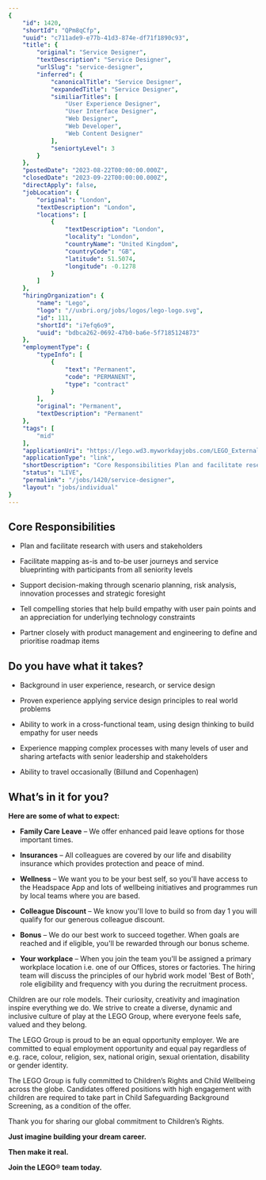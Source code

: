 ```yaml
---
{
	"id": 1420,
	"shortId": "QPm8qCfp",
	"uuid": "c711ade9-e77b-41d3-874e-df71f1890c93",
	"title": {
		"original": "Service Designer",
		"textDescription": "Service Designer",
		"urlSlug": "service-designer",
		"inferred": {
			"canonicalTitle": "Service Designer",
			"expandedTitle": "Service Designer",
			"similiarTitles": [
				"User Experience Designer",
				"User Interface Designer",
				"Web Designer",
				"Web Developer",
				"Web Content Designer"
			],
			"seniortyLevel": 3
		}
	},
	"postedDate": "2023-08-22T00:00:00.000Z",
	"closedDate": "2023-09-22T00:00:00.000Z",
	"directApply": false,
	"jobLocation": {
		"original": "London",
		"textDescription": "London",
		"locations": [
			{
				"textDescription": "London",
				"locality": "London",
				"countryName": "United Kingdom",
				"countryCode": "GB",
				"latitude": 51.5074,
				"longitude": -0.1278
			}
		]
	},
	"hiringOrganization": {
		"name": "Lego",
		"logo": "//uxbri.org/jobs/logos/lego-logo.svg",
		"id": 111,
		"shortId": "i7efq6o9",
		"uuid": "bdbca262-0692-47b0-ba6e-5f7185124873"
	},
	"employmentType": {
		"typeInfo": [
			{
				"text": "Permanent",
				"code": "PERMANENT",
				"type": "contract"
			}
		],
		"original": "Permanent",
		"textDescription": "Permanent"
	},
	"tags": [
		"mid"
	],
	"applicationUri": "https://lego.wd3.myworkdayjobs.com/LEGO_External/login?redirect=%2FLEGO_External%2Fjob%2FLondon%2FService-Designer_0000008198%2Fapply",
	"applicationType": "link",
	"shortDescription": "Core Responsibilities Plan and facilitate research with users and stakeholders Facilitate mapping as-is- and to-be- user journeys and service blueprinting with participants from all seniority levels",
	"status": "LIVE",
	"permalink": "/jobs/1420/service-designer",
	"layout": "jobs/individual"
}
---
```

<h2>Core Responsibilities</h2><ul><li><p>Plan and facilitate research with users and stakeholders</p></li><li><p>Facilitate mapping as-is and to-be user journeys and service blueprinting with participants from all seniority levels</p></li><li><p>Support decision-making through scenario planning, risk analysis, innovation processes and strategic foresight</p></li><li><p>Tell compelling stories that help build empathy with user pain points and an appreciation for underlying technology constraints</p></li><li><p>Partner closely with product management and engineering to define and prioritise roadmap items</p></li></ul><h2>Do you have what it takes?</h2><ul><li><p>Background in user experience, research, or service design</p></li><li><p>Proven experience applying service design principles to real world problems</p></li><li><p>Ability to work in a cross-functional team, using design thinking to build empathy for user needs</p></li><li><p>Experience mapping complex processes with many levels of user and sharing artefacts with senior leadership and stakeholders</p></li><li><p>Ability to travel occasionally (Billund and Copenhagen)</p></li></ul><h2>What’s in it for you?</h2><p><strong>Here are some of what to expect:</strong></p><ul><li><p><strong>Family Care Leave</strong> – We offer enhanced paid leave options for those important times.</p></li><li><p><strong>Insurances</strong> – All colleagues are covered by our life and disability insurance which provides protection and peace of mind.</p></li><li><p><strong>Wellness</strong> – We want you to be your best self, so you'll have access to the Headspace App and lots of wellbeing initiatives and programmes run by local teams where you are based.</p></li><li><p><strong>Colleague Discount</strong> – We know you'll love to build so from day 1 you will qualify for our generous colleague discount.</p></li><li><p><strong>Bonus</strong> – We do our best work to succeed together. When goals are reached and if eligible, you'll be rewarded through our bonus scheme.</p></li><li><p><strong>Your workplace</strong> – When you join the team you'll be assigned a primary workplace location i.e. one of our Offices, stores or factories. The hiring team will discuss the principles of our hybrid work model 'Best of Both', role eligibility and frequency with you during the recruitment process.</p></li></ul><p>Children are our role models. Their curiosity, creativity and imagination inspire everything we do. We strive to create a diverse, dynamic and inclusive culture of play at the LEGO Group, where everyone feels safe, valued and they belong.</p><p>The LEGO Group is proud to be an equal opportunity employer. We are committed to equal employment opportunity and equal pay regardless of e.g. race, colour, religion, sex, national origin, sexual orientation, disability or gender identity.</p><p>The LEGO Group is fully committed to Children’s Rights and Child Wellbeing across the globe. Candidates offered positions with high engagement with children are required to take part in Child Safeguarding Background Screening, as a condition of the offer.&nbsp;</p><p>Thank you for sharing our global commitment to Children’s Rights.</p><p><strong>Just imagine building your dream career.</strong></p><p><strong>Then make it real.</strong></p><p><strong>Join the LEGO</strong>®<strong> team today.</strong></p>
